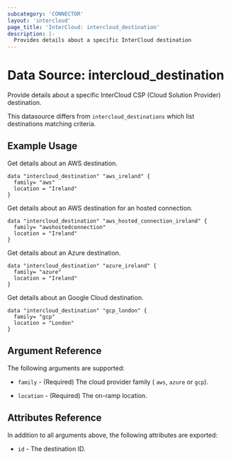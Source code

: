```yaml
---
subcategory: 'CONNECTOR'
layout: 'intercloud'
page_title: 'InterCloud: intercloud_destination'
description: |-
  Provides details about a specific InterCloud destination
---
```


# Data Source: intercloud_destination

Provide details about a specific InterCloud CSP (Cloud Solution Provider) destination.

This datasource differs from `intercloud_destinations` which list destinations
matching criteria.

## Example Usage

Get details about an AWS destination.

```hcl
data "intercloud_destination" "aws_ireland" {
  family= "aws"
  location = "Ireland"
}
```

Get details about an AWS destination for an hosted connection.

```hcl
data "intercloud_destination" "aws_hosted_connection_ireland" {
  family= "awshostedconnection"
  location = "Ireland"
}
```

Get details about an Azure destination.

```hcl
data "intercloud_destination" "azure_ireland" {
  family= "azure"
  location = "Ireland"
}
```

Get details about an Google Cloud destination.

```hcl
data "intercloud_destination" "gcp_london" {
  family= "gcp"
  location = "London"
}
```

## Argument Reference

The following arguments are supported:

- `family` - (Required) The cloud provider family ( `aws`, `azure` or `gcp`).

- `location` - (Required) The on-ramp location.

## Attributes Reference

In addition to all arguments above, the following attributes are exported:

- `id` - The destination ID.
